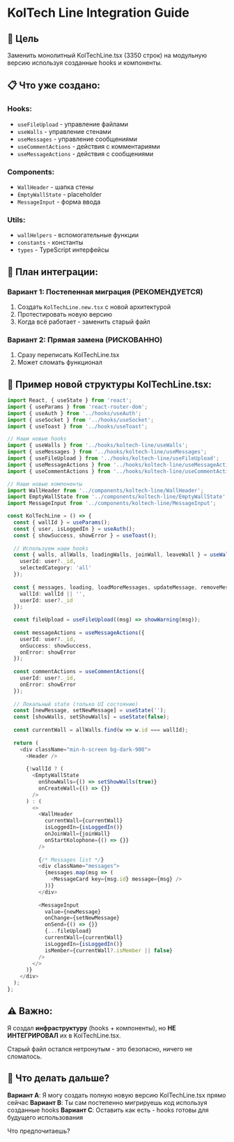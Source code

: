 # KolTech Line Integration Guide

## 🎯 Цель
Заменить монолитный KolTechLine.tsx (3350 строк) на модульную версию используя созданные hooks и компоненты.

## 📋 Что уже создано:

### Hooks:
- `useFileUpload` - управление файлами
- `useWalls` - управление стенами
- `useMessages` - управление сообщениями
- `useCommentActions` - действия с комментариями
- `useMessageActions` - действия с сообщениями

### Components:
- `WallHeader` - шапка стены
- `EmptyWallState` - placeholder
- `MessageInput` - форма ввода

### Utils:
- `wallHelpers` - вспомогательные функции
- `constants` - константы
- `types` - TypeScript интерфейсы

## 🔄 План интеграции:

### Вариант 1: Постепенная миграция (РЕКОМЕНДУЕТСЯ)
1. Создать `KolTechLine.new.tsx` с новой архитектурой
2. Протестировать новую версию
3. Когда всё работает - заменить старый файл

### Вариант 2: Прямая замена (РИСКОВАННО)
1. Сразу переписать KolTechLine.tsx
2. Может сломать функционал

## 📝 Пример новой структуры KolTechLine.tsx:

```typescript
import React, { useState } from 'react';
import { useParams } from 'react-router-dom';
import { useAuth } from '../hooks/useAuth';
import { useSocket } from '../hooks/useSocket';
import { useToast } from '../hooks/useToast';

// Наши новые hooks
import { useWalls } from '../hooks/koltech-line/useWalls';
import { useMessages } from '../hooks/koltech-line/useMessages';
import { useFileUpload } from '../hooks/koltech-line/useFileUpload';
import { useMessageActions } from '../hooks/koltech-line/useMessageActions';
import { useCommentActions } from '../hooks/koltech-line/useCommentActions';

// Наши новые компоненты
import WallHeader from '../components/koltech-line/WallHeader';
import EmptyWallState from '../components/koltech-line/EmptyWallState';
import MessageInput from '../components/koltech-line/MessageInput';

const KolTechLine = () => {
  const { wallId } = useParams();
  const { user, isLoggedIn } = useAuth();
  const { showSuccess, showError } = useToast();
  
  // Используем наши hooks
  const { walls, allWalls, loadingWalls, joinWall, leaveWall } = useWalls({
    userId: user?._id,
    selectedCategory: 'all'
  });
  
  const { messages, loading, loadMoreMessages, updateMessage, removeMessage } = useMessages({
    wallId: wallId || '',
    userId: user?._id
  });
  
  const fileUpload = useFileUpload((msg) => showWarning(msg));
  
  const messageActions = useMessageActions({
    userId: user?._id,
    onSuccess: showSuccess,
    onError: showError
  });
  
  const commentActions = useCommentActions({
    userId: user?._id,
    onError: showError
  });
  
  // Локальный state (только UI состояние)
  const [newMessage, setNewMessage] = useState('');
  const [showWalls, setShowWalls] = useState(false);
  
  const currentWall = allWalls.find(w => w.id === wallId);
  
  return (
    <div className="min-h-screen bg-dark-900">
      <Header />
      
      {!wallId ? (
        <EmptyWallState 
          onShowWalls={() => setShowWalls(true)}
          onCreateWall={() => {}}
        />
      ) : (
        <>
          <WallHeader 
            currentWall={currentWall}
            isLoggedIn={isLoggedIn()}
            onJoinWall={joinWall}
            onStartKolophone={() => {}}
          />
          
          {/* Messages list */}
          <div className="messages">
            {messages.map(msg => (
              <MessageCard key={msg.id} message={msg} />
            ))}
          </div>
          
          <MessageInput 
            value={newMessage}
            onChange={setNewMessage}
            onSend={() => {}}
            {...fileUpload}
            currentWall={currentWall}
            isLoggedIn={isLoggedIn()}
            isMember={currentWall?.isMember || false}
          />
        </>
      )}
    </div>
  );
};
```

## ⚠️ Важно:

Я создал **инфраструктуру** (hooks + компоненты), но **НЕ ИНТЕГРИРОВАЛ** их в KolTechLine.tsx.

Старый файл остался нетронутым - это безопасно, ничего не сломалось.

## 🚀 Что делать дальше?

**Вариант A**: Я могу создать полную новую версию KolTechLine.tsx прямо сейчас
**Вариант B**: Ты сам постепенно мигрируешь код используя созданные hooks
**Вариант C**: Оставить как есть - hooks готовы для будущего использования

Что предпочитаешь?
